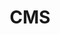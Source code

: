 ---
layout: layouts/base-article.njk
title: CMS
excerpt: "Guides related to choosing a content management system"
categories: browse
tags: [guide,publishing-your-content,Sub,CMS]
primary_tag: publishing-your-content
secondary_tag: CMS
comments: false
share: true
identifier: publishing-your-content
---